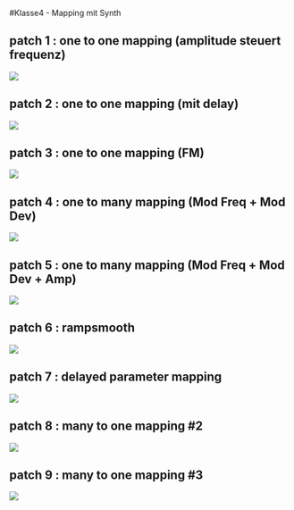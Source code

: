 #Klasse4 - Mapping mit Synth


## patch 1 : one to one mapping (amplitude steuert frequenz)
![](res/k4/patch1.png)

## patch 2 : one to one mapping (mit delay)
![](res/k4/patch2.png)
 
## patch 3 : one to one mapping (FM)
![](res/k4/patch3.png)

## patch 4 : one to many mapping (Mod Freq + Mod Dev)
![](res/k4/patch4.png)

## patch 5 : one to many mapping (Mod Freq + Mod Dev + Amp)
![](res/k4/patch5.png)

## patch 6 : rampsmooth 
![](res/k4/patch6.png)

## patch 7 : delayed parameter mapping
![](res/k4/patch7.png)

## patch 8 : many to one mapping #2
![](res/k4/patch8.png)

## patch 9 : many to one mapping #3


![](res/k4/patch9.png)
